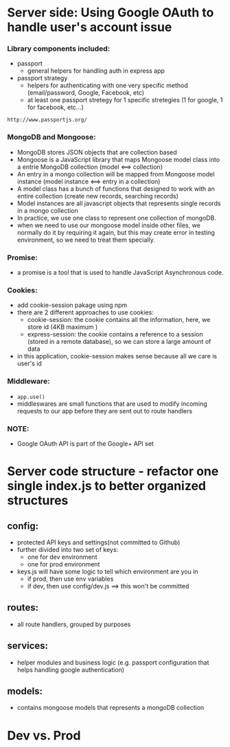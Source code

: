# Server side: Using Google OAuth to handle user's account issue

### Library components included:

- passport
  - general helpers for handling auth in express app
- passport strategy
  - helpers for authenticating with one very specific method (email/password, Google, Facebook, etc)
  - at least one passport stretegy for 1 specific stretegies (1 for google, 1 for facebook, etc...)

`http://www.passportjs.org/`

### MongoDB and Mongoose:

- MongoDB stores JSON objects that are collection based
- Mongoose is a JavaScript library that maps Mongoose model class into a entrie MongoDB collection (model <==> collection)
- An entry in a mongo collection will be mapped from Mongoose model instance (model instance <==> entry in a collection)
- A model class has a bunch of functions that designed to work with an entire collection (create new records, searching records)
- Model instances are all javascript objects that represents single records in a mongo collection
- In practice, we use one class to represent one collection of mongoDB.
- when we need to use our mongoose model inside other files, we normally do it by requiring it again, but this may create error in testing environment, so we need to treat them specially.

### Promise:

- a promise is a tool that is used to handle JavaScript Asynchronous code.

### Cookies:

- add cookie-session pakage using npm
- there are 2 different approaches to use cookies:
  - cookie-session: the cookie contains all the information, here, we store id (4KB maximum )
  - express-session: the cookie contains a reference to a session (stored in a remote database), so we can store a large amount of data
- in this application, cookie-session makes sense because all we care is user's id

### Middleware:

- `app.use()`
- middleswares are small functions that are used to modify incoming requests to our app before they are sent out to route handlers

### NOTE:

- Google OAuth API is part of the Google+ API set

# Server code structure - refactor one single index.js to better organized structures

## config:

- protected API keys and settings(not committed to Github)
- further divided into two set of keys:
  - one for dev environment 
  - one for prod environment
- keys.js will have some logic to tell which environment are you in
  - if prod, then use env variables
  - if dev, then use config/dev.js ==> this won't be committed

## routes:

- all route handlers, grouped by purposes

## services:

- helper modules and business logic (e.g. passport configuration that helps handling google authentication)

## models:

- contains mongoose models that represents a mongoDB collection

# Dev vs. Prod
